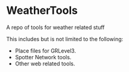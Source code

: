# WeatherTools
A repo of tools for weather related stuff

This includes but is not limited to the following:

* Place files for GRLevel3.
* Spotter Network tools.
* Other web related tools.
